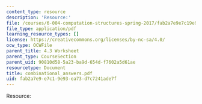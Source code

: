 ```yaml
---
content_type: resource
description: 'Resource:'
file: /courses/6-004-computation-structures-spring-2017/fab2a7e9e7c19e93ea73d7c7241ade7f_combinational_answers.pdf
file_type: application/pdf
learning_resource_types: []
license: https://creativecommons.org/licenses/by-nc-sa/4.0/
ocw_type: OCWFile
parent_title: 4.3 Worksheet
parent_type: CourseSection
parent_uid: 90810d58-5a23-ba9d-654d-f7602a5d61ae
resourcetype: Document
title: combinational_answers.pdf
uid: fab2a7e9-e7c1-9e93-ea73-d7c7241ade7f
---
```

Resource: